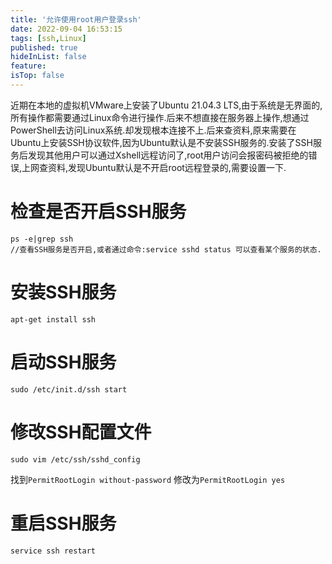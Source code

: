 ```yaml
---
title: '允许使用root用户登录ssh'
date: 2022-09-04 16:53:15
tags: [ssh,Linux]
published: true
hideInList: false
feature: 
isTop: false
---
```

近期在本地的虚拟机VMware上安装了Ubuntu 21.04.3 LTS,由于系统是无界面的,所有操作都需要通过Linux命令进行操作.后来不想直接在服务器上操作,想通过PowerShell去访问Linux系统.却发现根本连接不上.后来查资料,原来需要在Ubuntu上安装SSH协议软件,因为Ubuntu默认是不安装SSH服务的.安装了SSH服务后发现其他用户可以通过Xshell远程访问了,root用户访问会报密码被拒绝的错误,上网查资料,发现Ubuntu默认是不开启root远程登录的,需要设置一下.

# 检查是否开启SSH服务
```shell
ps -e|grep ssh
//查看SSH服务是否开启,或者通过命令:service sshd status 可以查看某个服务的状态.
```

# 安装SSH服务
```shell
apt-get install ssh
```
# 启动SSH服务
```shell
sudo /etc/init.d/ssh start
```
# 修改SSH配置文件
```shell
sudo vim /etc/ssh/sshd_config
```
找到`PermitRootLogin without-password`
修改为`PermitRootLogin yes`
# 重启SSH服务
`service ssh restart`
